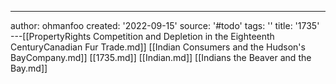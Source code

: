 ---
author: ohmanfoo
created: '2022-09-15'
source: '#todo'
tags: ''
title: '1735'
---[[PropertyRights Competition and Depletion in the Eighteenth CenturyCanadian Fur Trade.md]]
[[Indian Consumers and the Hudson's BayCompany.md]]
[[1735.md]]
[[Indian.md]]
[[Indians the Beaver and the Bay.md]]
